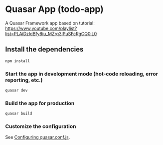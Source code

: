 # Quasar App (todo-app)

A Quasar Framework app based on tutorial: https://www.youtube.com/playlist?list=PLAiDzIdBfy8iu_MZrq3IPuSFcRgCQ0iL0

## Install the dependencies
```bash
npm install
```

### Start the app in development mode (hot-code reloading, error reporting, etc.)
```bash
quasar dev
```


### Build the app for production
```bash
quasar build
```

### Customize the configuration
See [Configuring quasar.conf.js](https://quasar.dev/quasar-cli/quasar-conf-js).
